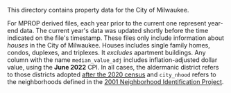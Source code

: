 This directory contains property data for the City of Milwaukee.

For MPROP derived files, each year prior to the current one represent year-end data. The current year's data was updated shortly before the time indicated on the file's timestamp. These files only include information about *houses* in the City of Milwaukee. Houses includes single family homes, condos, duplexes, and triplexes. It *excludes* apartment buildings. Any column with the name `median_value_adj` includes inflation-adjusted dollar value, using the **June 2022** CPI. In all cases, the aldermanic district refers to those districts adopted [after the 2020 census](https://github.com/jdjohn215/City-of-Milwaukee-Elections/blob/main/reference-maps/AldermanicDistricts2022.pdf) and `city_nhood` refers to the neighborhoods defined in the [2001 Neighborhood Identification Project](https://data.milwaukee.gov/dataset/neighborhoods).